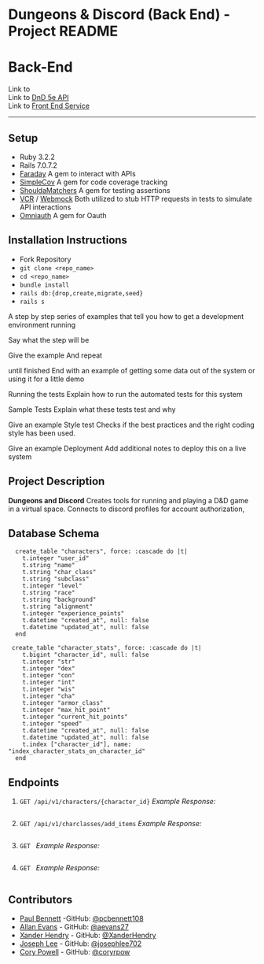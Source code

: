 # Dungeons & Discord (Back End) - Project README
# Back-End

Link to [](https://consultancy-fe-b49461b80f89.herokuapp.com/)<br>
Link to [DnD 5e API](https://5e-bits.github.io/docs/)<br>
Link to [Front End Service](https://github.com/aevans27/Dungeons-and-Discord-FE)

---

## Setup
- Ruby 3.2.2
- Rails 7.0.7.2
- [Faraday](https://github.com/lostisland/faraday) A gem to interact with APIs
- [SimpleCov](https://github.com/simplecov-ruby/simplecov) A gem for code coverage tracking
- [ShouldaMatchers](https://github.com/thoughtbot/shoulda-matchers) A gem for testing assertions
- [VCR](https://github.com/vcr/vcr) / [Webmock](https://github.com/bblimke/webmock) Both utilized to stub HTTP requests in tests to simulate API interactions
- [Omniauth](https://github.com/omniauth/omniauth) A gem for Oauth 

## Installation Instructions
 - Fork Repository
 - `git clone <repo_name>`
 - `cd <repo_name>`
 - `bundle install`   
 - `rails db:{drop,create,migrate,seed}`
 - `rails s`

A step by step series of examples that tell you how to get a development environment running

Say what the step will be

Give the example
And repeat

until finished
End with an example of getting some data out of the system or using it for a little demo

Running the tests
Explain how to run the automated tests for this system

Sample Tests
Explain what these tests test and why

Give an example
Style test
Checks if the best practices and the right coding style has been used.

Give an example
Deployment
Add additional notes to deploy this on a live system

## Project Description

**Dungeons and Discord** Creates tools for running and playing a D&D game in a virtual space. Connects to discord profiles for account authorization, 


## Database Schema
```
  create_table "characters", force: :cascade do |t|
    t.integer "user_id"
    t.string "name"
    t.string "char_class"
    t.string "subclass"
    t.integer "level"
    t.string "race"
    t.string "background"
    t.string "alignment"
    t.integer "experience_points"
    t.datetime "created_at", null: false
    t.datetime "updated_at", null: false
  end

 create_table "character_stats", force: :cascade do |t|
    t.bigint "character_id", null: false
    t.integer "str"
    t.integer "dex"
    t.integer "con"
    t.integer "int"
    t.integer "wis"
    t.integer "cha"
    t.integer "armor_class"
    t.integer "max_hit_point"
    t.integer "current_hit_points"
    t.integer "speed"
    t.datetime "created_at", null: false
    t.datetime "updated_at", null: false
    t.index ["character_id"], name: "index_character_stats_on_character_id"
  end
  ```

## Endpoints


1. `GET /api/v1/characters/{character_id}`
_Example Response:_
```

```

2. `GET /api/v1/charclasses/add_items`
_Example Response:_
```

```

3. `GET `
_Example Response:_
```

```
4. `GET ` 
_Example Response:_
```

```



## Contributors

- [Paul Bennett](https://www.linkedin.com/in/paul-bennett-dev/) -GitHub: [@pcbennett108](https://github.com/pcbennett108)
- [Allan Evans](https://www.linkedin.com/in/allan-evans-2c/) - GitHub: [@aevans27](https://github.com/aevans27)
- [Xander Hendry](https://www.linkedin.com/in/xander-hendry-70b804289/) - GitHub: [@XanderHendry](https://github.com/XanderHendry)
- [Joseph Lee](https://www.linkedin.com/in/joseph-lee702/) - GitHub: [@josephlee702](https://github.com/josephlee702)
- [Cory Powell](https://www.linkedin.com/in/coryrpow/) - GitHub: [@coryrpow](https://github.com/coryrpow)